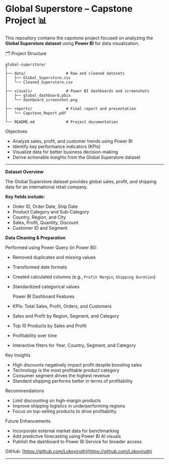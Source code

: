 
# Global Superstore – Capstone Project 📊

This repository contains the capstone project focused on analyzing the **Global Superstore dataset** using **Power BI** for data visualization.

🗂️ Project Structure

```
global-superstore/
│
├── data/                  # Raw and cleaned datasets
│   ├── Global_Superstore.csv
│   └── Cleaned_Superstore.csv
│
├── visuals/               # Power BI dashboards and screenshots
│   ├── global_dashboard.pbix
│   └── dashboard_screenshot.png
│
├── reports/               # Final report and presentation
│   └── Capstone_Report.pdf
│
└── README.md              # Project documentation
```



 Objectives

- Analyze sales, profit, and customer trends using Power BI
- Identify key performance indicators (KPIs)
- Visualize data for better business decision-making
- Derive actionable insights from the Global Superstore dataset

---

**Dataset Overview**

The Global Superstore dataset provides global sales, profit, and shipping data for an international retail company.

**Key fields include:**
- Order ID, Order Date, Ship Date
- Product Category and Sub-Category
- Country, Region, and City
- Sales, Profit, Quantity, Discount
- Customer ID and Segment

**Data Cleaning & Preparation**

Performed using Power Query (in Power BI):
- Removed duplicates and missing values
- Transformed date formats
- Created calculated columns (e.g., `Profit Margin`, `Shipping Duration`)
- Standardized categorical values

  Power BI Dashboard Features
- KPIs: Total Sales, Profit, Orders, and Customers
- Sales and Profit by Region, Segment, and Category
- Top 10 Products by Sales and Profit
- Profitability over time
- Interactive filters for Year, Country, Segment, and Category

 Key Insights
- High discounts negatively impact profit despite boosting sales
- Technology is the most profitable product category
- Consumer segment drives the highest revenue
- Standard shipping performs better in terms of profitability

 Recommendations
- Limit discounting on high-margin products
- Improve shipping logistics in underperforming regions
- Focus on top-selling products to drive profitability

 Future Enhancements
- Incorporate external market data for benchmarking
- Add predictive forecasting using Power BI AI visuals
- Publish the dashboard to Power BI Service for broader access


GitHub: [https://github.com/Lokoyiruth](https://github.com/Lokoyiruth)

---
